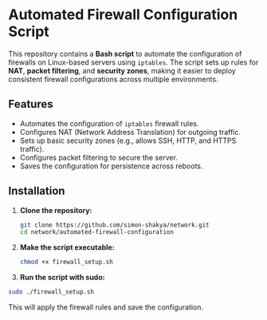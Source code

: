 # Automated Firewall Configuration Script

This repository contains a **Bash script** to automate the configuration of firewalls on Linux-based servers using `iptables`. The script sets up rules for **NAT**, **packet filtering**, and **security zones**, making it easier to deploy consistent firewall configurations across multiple environments.

## Features

- Automates the configuration of `iptables` firewall rules.
- Configures NAT (Network Address Translation) for outgoing traffic.
- Sets up basic security zones (e.g., allows SSH, HTTP, and HTTPS traffic).
- Configures packet filtering to secure the server.
- Saves the configuration for persistence across reboots.

## Installation

1. **Clone the repository:**

   ```bash
   git clone https://github.com/simon-shakya/network.git
   cd network/automated-firewall-configuration
   ```


2. **Make the script executable:**

   ```bash
   chmod +x firewall_setup.sh
   ```
3. **Run the script with sudo:**

```bash
sudo ./firewall_setup.sh
```
This will apply the firewall rules and save the configuration.
